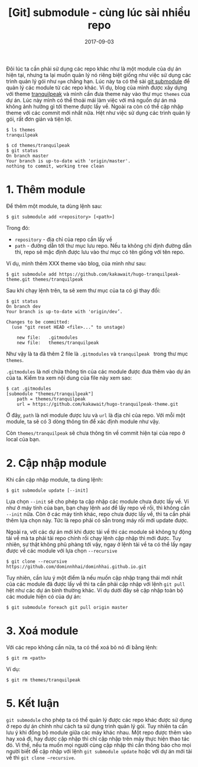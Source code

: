 ﻿---
title: "[Git] submodule - cùng lúc sài nhiều repo"
slug: git-submodule-multi-repo
date: 2017-09-03
categories:
- Lập Trình
- Git
tags:
- Git
keywords:
- Git
- git submodule
autoThumbnailImage: true
thumbnailImagePosition: left
thumbnailImage: //res.cloudinary.com/dominhhai/image/upload/code/git.png
metaAlignment: center
---
Đôi lúc ta cần phải sử dụng các repo khác như là một module của dự án hiện tại,
nhưng ta lại muốn quản lý nó riêng biệt giống như việc sử dụng các trình quản lý
gói như `npm` chẳng hạn.
Lúc này ta có thể sài <a href=“https://git-scm.com/docs/git-submodule” target=“_blank”>git submodule</a> để quản lý các module từ các repo khác.
Ví dụ, blog của mình được xây dựng với theme <a href="https://github.com/kakawait/hugo-tranquilpeak-theme" target="_blank">tranquilpeak</a>
và mình cần đưa theme này vào thư mục `themes` của dự án.
Lúc này mình có thể thoải mái làm việc với mã nguồn dự án mà không ảnh hưởng gì tới theme được lấy về. Ngoài ra còn có thể cập nhập theme với các commit mới nhất nữa.
Hệt như việc sử dụng các trình quản lý gói, rất đơn giản và tiện lợi.

```
$ ls themes
tranquilpeak

$ cd themes/tranquilpeak
$ git status
On branch master
Your branch is up-to-date with 'origin/master'.
nothing to commit, working tree clean
```

# 1. Thêm module
Để thêm một module, ta dùng lệnh sau:
```
$ git submodule add <repository> [<path>]
```
Trong đó:

 * `repository` - địa chỉ của repo cần lấy về
 * `path` - đường dẫn tới thư mục lưu repo. Nếu ta không chỉ định đường dẫn thì, repo sẽ mặc định được lưu vào thư mục có tên giống với tên repo.

Ví dụ, mình thêm XXX theme vào blog, của mình như sau:
```
$ git submodule add https://github.com/kakawait/hugo-tranquilpeak-theme.git themes/tranquilpeak

```
Sau khi chạy lệnh trên, ta sẽ xem thư mục của ta có gì thay đổi:
```
$ git status
On branch dev
Your branch is up-to-date with 'origin/dev’.

Changes to be committed:
  (use "git reset HEAD <file>..." to unstage)

	new file:   .gitmodules
	new file:   themes/tranquilpeak
```
Như vậy là ta đã thêm 2 file là `.gitmodules` và `tranquilpeak ` trong thư mục `themes`.

`.gitmodules` là nơi chứa thông tin của các module được đưa thêm vào dự án của ta.
Kiểm tra xem nội dung của file này xem sao:
```
$ cat .gitmodules
[submodule "themes/tranquilpeak"]
	path = themes/tranquilpeak
	url = https://github.com/kakawait/hugo-tranquilpeak-theme.git
```
Ở đây, `path` là nơi module được lưu và `url` là địa chỉ của repo.
Với mỗi một module, ta sẽ có 3 dòng thông tin để xác định module như vậy.

Còn `themes/tranquilpeak` sẽ chưa thông tin về commit hiện tại của repo ở local của bạn.

# 2. Cập nhập module
Khi cần cập nhập module, ta dùng lệnh:
```
$ git submodule update [--init]
```

Lựa chọn `--init` sẽ cho phép ta cập nhập các module chưa được lấy về.
Ví như ở máy tính của bạn, bạn chạy lệnh `add` để lấy repo về rồi,
thì không cần `--init` nữa.
Còn ở các máy tính khác, repo chưa được lấy về,
thì ta cần phải thêm lựa chọn này.
Tức là repo phải có sẵn trong máy rồi mới update được.

Ngoài ra, với các dự án mới khi được tải về thì các module sẽ không tự động tải về mà ta phải tải repo chính rồi chạy lệnh cập nhập thì mới được.
Tuy nhiên, sự thật không phũ phàng tới vậy,
ngay ở lệnh tải về ta có thể lấy ngay được về các module với lựa chọn `--recursive`

```
$ git clone --recursive https://github.com/dominnhhai/dominhhai.github.io.git
```

Tuy nhiên, cần lưu ý một điểm là nếu muốn cập nhập trạng thái mới nhất của
các module đã được lấy về thì ta cần phải cập nhập với lệnh `git pull`
hệt như các dự án bình thường khác.
Ví dụ dưới đây sẽ cập nhập toàn bộ các module hiện có của dự án:

```
$ git submodule foreach git pull origin master
```

# 3. Xoá module
Với các repo không cần nữa, ta có thể xoá bỏ nó đi bằng lệnh:
```
$ git rm <path>
```

Ví dụ:
```
$ git rm themes/tranquilpeak
```

# 5. Kết luận
`git submodule` cho phép ta có thể quản lý được các repo khác được sử dụng ở repo dự án chính như cách ta sử dụng trình quản lý gói.
Tuy nhiên ta cần lưu ý khi đồng bộ module giữa các máy khác nhau.
Một repo được thêm vào hay xoá đi, hay được cập nhập thì chỉ cập nhập trên máy thực hiện thao tác đó.
Vì thế, nếu ta muốn mọi người cùng cập nhập thì cần thông báo cho mọi người biết để cập nhập với lệnh `git submodule update` hoặc với dự án mới tải về thì `git clone —recursive`.

